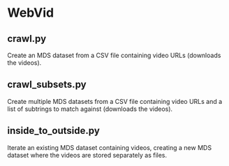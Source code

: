 # WebVid

## crawl.py

Create an MDS dataset from a CSV file containing video URLs (downloads the videos).

## crawl_subsets.py

Create multiple MDS datasets from a CSV file containing video URLs and a list of subtrings to match against (downloads the videos).

## inside_to_outside.py

Iterate an existing MDS dataset containing videos, creating a new MDS dataset where the videos are stored separately as files.

